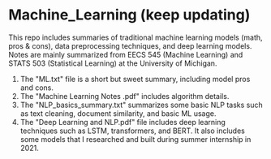 # Machine_Learning (keep updating)
This repo includes summaries of traditional machine learning models (math, pros & cons), data preprocessing techniques, and deep learning models.
Notes are mainly summarized from EECS 545 (Machine Learning) and STATS 503 (Statistical Learning) at the University of Michigan.

1) The "ML.txt" file is a short but sweet summary, including model pros and cons.
2) The "Machine Learning Notes .pdf" includes algorithm details.
3) The "NLP_basics_summary.txt" summarizes some basic NLP tasks such as text cleaning, document similarity, and basic ML usage.
4) The "Deep Learning and NLP.pdf" file includes deep learning techniques such as LSTM, transformers, and BERT. 
   It also includes some models that I researched and built during summer internship in 2021.
